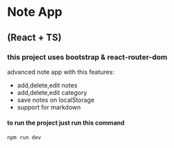 # Note App

## (React + TS)

### this project uses bootstrap & react-router-dom

advanced note app with this features:

- add,delete,edit notes
- add,delete,edit category
- save notes on localStorage
- support for markdown

#### to run the project just run this command

```bash
npm run dev
```
